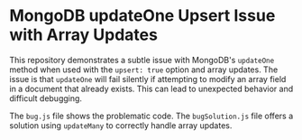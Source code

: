 # MongoDB updateOne Upsert Issue with Array Updates

This repository demonstrates a subtle issue with MongoDB's `updateOne` method when used with the `upsert: true` option and array updates.  The issue is that `updateOne` will fail silently if attempting to modify an array field in a document that already exists.  This can lead to unexpected behavior and difficult debugging.

The `bug.js` file shows the problematic code. The `bugSolution.js` file offers a solution using `updateMany` to correctly handle array updates.